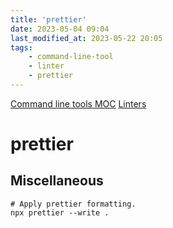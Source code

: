 ```yaml
---
title: 'prettier'
date: 2023-05-04 09:04
last_modified_at: 2023-05-22 20:05
tags:
    - command-line-tool
    - linter
    - prettier
---
```


[Command line tools MOC](Command%20line%20tools%20MOC.md)
[Linters](Linters.md)

# prettier

## Miscellaneous

```shell
# Apply prettier formatting.
npx prettier --write .
```
